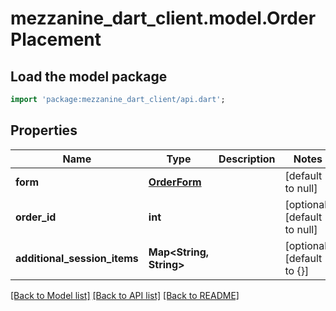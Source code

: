 # mezzanine_dart_client.model.OrderPlacement

## Load the model package
```dart
import 'package:mezzanine_dart_client/api.dart';
```

## Properties
Name | Type | Description | Notes
------------ | ------------- | ------------- | -------------
**form** | [**OrderForm**](OrderForm.md) |  | [default to null]
**order_id** | **int** |  | [optional] [default to null]
**additional_session_items** | **Map&lt;String, String&gt;** |  | [optional] [default to {}]

[[Back to Model list]](../README.md#documentation-for-models) [[Back to API list]](../README.md#documentation-for-api-endpoints) [[Back to README]](../README.md)


